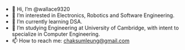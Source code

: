 - 👋 Hi, I’m @wallace9320
- 👀 I’m interested in Electronics, Robotics and Software Engineering.
- 🌱 I’m currently learning DSA.
- 📖 I’m studying Engineering at University of Cambridge, with intent to specialize in Computer Engineering.
- 📫 How to reach me: chaksumleung@gmail.com

<!---
wallace9320/wallace9320 is a ✨ special ✨ repository because its `README.md` (this file) appears on your GitHub profile.
You can click the Preview link to take a look at your changes.
--->
